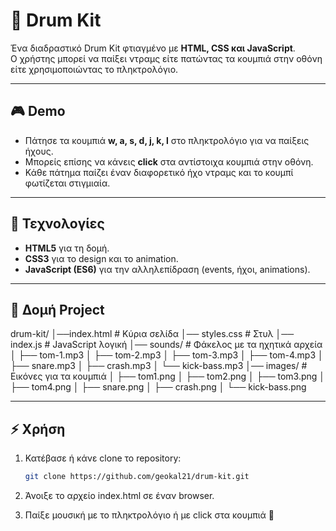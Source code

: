 # 🥁 Drum Kit

Ένα διαδραστικό Drum Kit φτιαγμένο με **HTML, CSS και JavaScript**.  
Ο χρήστης μπορεί να παίξει ντραμς είτε πατώντας τα κουμπιά στην οθόνη είτε χρησιμοποιώντας το πληκτρολόγιο.

---

## 🎮 Demo

- Πάτησε τα κουμπιά **w, a, s, d, j, k, l** στο πληκτρολόγιο για να παίξεις ήχους.
- Μπορείς επίσης να κάνεις **click** στα αντίστοιχα κουμπιά στην οθόνη.
- Κάθε πάτημα παίζει έναν διαφορετικό ήχο ντραμς και το κουμπί φωτίζεται στιγμιαία.

---

## 🚀 Τεχνολογίες

- **HTML5** για τη δομή.
- **CSS3** για το design και το animation.
- **JavaScript (ES6)** για την αλληλεπίδραση (events, ήχοι, animations).

---

## 📂 Δομή Project

drum-kit/
│──index.html # Κύρια σελίδα
│── styles.css # Στυλ
│── index.js # JavaScript λογική
│── sounds/ # Φάκελος με τα ηχητικά αρχεία
│ ├── tom-1.mp3
│ ├── tom-2.mp3
│ ├── tom-3.mp3
│ ├── tom-4.mp3
│ ├── snare.mp3
│ ├── crash.mp3
│ └── kick-bass.mp3
│── images/ # Εικόνες για τα κουμπιά
│ ├── tom1.png
│ ├── tom2.png
│ ├── tom3.png
│ ├── tom4.png
│ ├── snare.png
│ ├── crash.png
│ └── kick-bass.png


---

## ⚡ Χρήση

1. Κατέβασε ή κάνε clone το repository:
   ```bash
   git clone https://github.com/geokal21/drum-kit.git
2. Άνοιξε το αρχείο index.html σε έναν browser.

3. Παίξε μουσική με το πληκτρολόγιο ή με click στα κουμπιά 🎵
